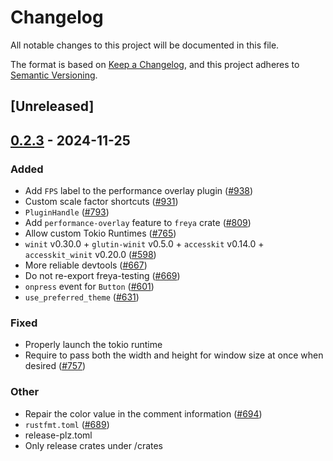 # Changelog

All notable changes to this project will be documented in this file.

The format is based on [Keep a Changelog](https://keepachangelog.com/en/1.0.0/),
and this project adheres to [Semantic Versioning](https://semver.org/spec/v2.0.0.html).

## [Unreleased]

## [0.2.3](https://github.com/zuiyu1998/freya/compare/freya-v0.2.2...freya-v0.2.3) - 2024-11-25

### Added

- Add `FPS` label to the performance overlay plugin ([#938](https://github.com/zuiyu1998/freya/pull/938))
- Custom scale factor shortcuts ([#931](https://github.com/zuiyu1998/freya/pull/931))
- `PluginHandle` ([#793](https://github.com/zuiyu1998/freya/pull/793))
- Add `performance-overlay` feature to `freya` crate ([#809](https://github.com/zuiyu1998/freya/pull/809))
- Allow custom Tokio Runtimes ([#765](https://github.com/zuiyu1998/freya/pull/765))
- `winit` v0.30.0 + `glutin-winit` v0.5.0 + `accesskit` v0.14.0 + `accesskit_winit` v0.20.0  ([#598](https://github.com/zuiyu1998/freya/pull/598))
- More reliable devtools ([#667](https://github.com/zuiyu1998/freya/pull/667))
- Do not re-export freya-testing ([#669](https://github.com/zuiyu1998/freya/pull/669))
- `onpress` event for `Button` ([#601](https://github.com/zuiyu1998/freya/pull/601))
- `use_preferred_theme` ([#631](https://github.com/zuiyu1998/freya/pull/631))

### Fixed

- Properly launch the tokio runtime
- Require to pass both the width and height for window size at once when desired ([#757](https://github.com/zuiyu1998/freya/pull/757))

### Other

- Repair the color value in the comment information ([#694](https://github.com/zuiyu1998/freya/pull/694))
- `rustfmt.toml` ([#689](https://github.com/zuiyu1998/freya/pull/689))
- release-plz.toml
- Only release crates under /crates

